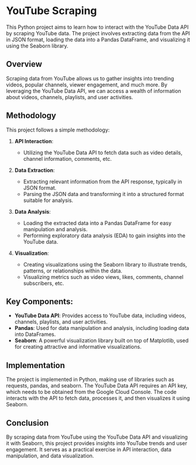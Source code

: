 # YouTube Scraping

This Python project aims to learn how to interact with the YouTube Data API by scraping YouTube data. The project involves extracting data from the API in JSON format, loading the data into a Pandas DataFrame, and visualizing it using the Seaborn library.

## Overview

Scraping data from YouTube allows us to gather insights into trending videos, popular channels, viewer engagement, and much more. By leveraging the YouTube Data API, we can access a wealth of information about videos, channels, playlists, and user activities.

## Methodology

This project follows a simple methodology:

1. **API Interaction**:
   - Utilizing the YouTube Data API to fetch data such as video details, channel information, comments, etc.

2. **Data Extraction**:
   - Extracting relevant information from the API response, typically in JSON format.
   - Parsing the JSON data and transforming it into a structured format suitable for analysis.

3. **Data Analysis**:
   - Loading the extracted data into a Pandas DataFrame for easy manipulation and analysis.
   - Performing exploratory data analysis (EDA) to gain insights into the YouTube data.

4. **Visualization**:
   - Creating visualizations using the Seaborn library to illustrate trends, patterns, or relationships within the data.
   - Visualizing metrics such as video views, likes, comments, channel subscribers, etc.

## Key Components:

- **YouTube Data API**: Provides access to YouTube data, including videos, channels, playlists, and user activities.
- **Pandas**: Used for data manipulation and analysis, including loading data into DataFrames.
- **Seaborn**: A powerful visualization library built on top of Matplotlib, used for creating attractive and informative visualizations.

## Implementation

The project is implemented in Python, making use of libraries such as requests, pandas, and seaborn. The YouTube Data API requires an API key, which needs to be obtained from the Google Cloud Console. The code interacts with the API to fetch data, processes it, and then visualizes it using Seaborn.

## Conclusion

By scraping data from YouTube using the YouTube Data API and visualizing it with Seaborn, this project provides insights into YouTube trends and user engagement. It serves as a practical exercise in API interaction, data manipulation, and data visualization.
